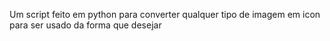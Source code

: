 Um script feito em python para converter qualquer tipo de imagem em icon para ser usado da forma que desejar
